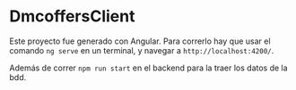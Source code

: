 # DmcoffersClient

Este proyecto fue generado con Angular. Para correrlo hay que usar el comando `ng serve` en un terminal, y navegar a `http://localhost:4200/`.

Además de correr `npm run start` en el backend para la traer los datos de la bdd.

